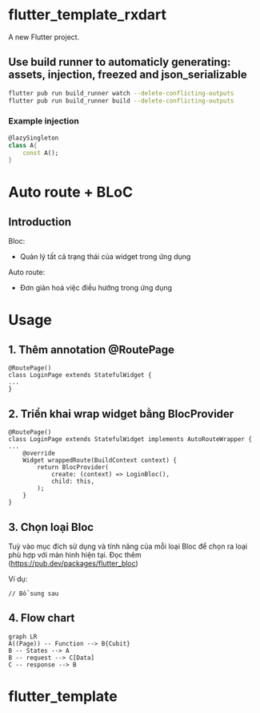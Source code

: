 # flutter_template_rxdart

A new Flutter project.

## Use build runner to automaticly generating: assets, injection, freezed and json_serializable

```bash
flutter pub run build_runner watch --delete-conflicting-outputs
flutter pub run build_runner build --delete-conflicting-outputs
```

### Example injection

```dart
@lazySingleton
class A{
    const A();
}
```

# Auto route + BLoC

## Introduction

Bloc:

- Quản lý tất cả trạng thái của widget trong ứng dụng

Auto route:

- Đơn giản hoá việc điều hướng trong ứng dụng

# Usage

## 1. Thêm annotation @RoutePage

```
@RoutePage()
class LoginPage extends StatefulWidget {
...
}
```

## 2. Triển khai wrap widget bằng BlocProvider

```
@RoutePage()
class LoginPage extends StatefulWidget implements AutoRouteWrapper {
...
	@override
	Widget wrappedRoute(BuildContext context) {
		return BlocProvider(
			create: (context) => LoginBloc(),
			child: this,
		);
	}
}
```

## 3. Chọn loại Bloc

Tuỳ vào mục đích sử dụng và tính năng của mỗi loại Bloc để chọn ra loại phù hợp với màn hình hiện tại.
Đọc thêm (https://pub.dev/packages/flutter_bloc)

Ví dụ:

```
// Bổ sung sau
```

## 4. Flow chart

```mermaid
graph LR
A((Page)) -- Function --> B{Cubit}
B -- States --> A
B -- request --> C[Data]
C -- response --> B
```
# flutter_template
